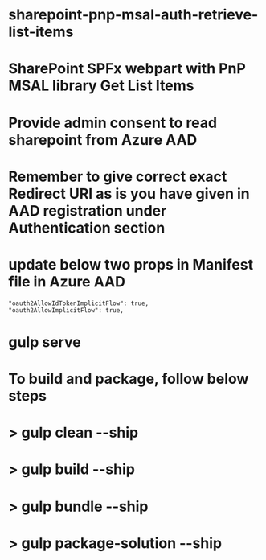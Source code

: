 # sharepoint-pnp-msal-auth-retrieve-list-items
# SharePoint SPFx webpart with PnP MSAL library Get List Items
# Provide admin consent to read sharepoint from Azure AAD 
# Remember to give correct exact Redirect URI as is you have given in AAD registration under Authentication section
# update below two props in Manifest file in Azure AAD
	"oauth2AllowIdTokenImplicitFlow": true,
	"oauth2AllowImplicitFlow": true,
# gulp serve
# To build and package, follow below steps
# > gulp clean --ship
# > gulp build --ship
# > gulp bundle --ship
# > gulp package-solution --ship
